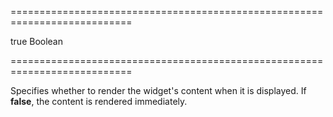 ===========================================================================
<!--default-->true<!--/default-->
<!--type-->Boolean<!--/type-->
===========================================================================

<!--shortDescription-->  
Specifies whether to render the widget's content when it is displayed. If **false**, the content is rendered immediately.
<!--/shortDescription-->

<!--fullDescription-->

<!--/fullDescription-->

